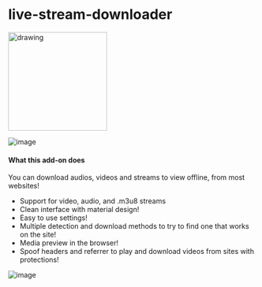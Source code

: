 # live-stream-downloader

<a href="https://addons.mozilla.org/addon/file-downloader-unleashed/"><img src="https://blog.mozilla.org/addons/files/2020/04/get-the-addon-fx-apr-2020.svg" alt="drawing" width="200"/></a>

![image](https://github.com/user-attachments/assets/e35041d2-b320-4019-8178-ff153243a322)

#### What this add-on does

You can download audios, videos and streams to view offline, from most websites!

- Support for video, audio, and .m3u8 streams
- Clean interface with material design!
- Easy to use settings!
- Multiple detection and download methods to try to find one that works on the site!
- Media preview in the browser!
- Spoof headers and referrer to play and download videos from sites with protections!

![image](https://github.com/user-attachments/assets/78b73edd-9c40-4b62-9c24-203fd1311b8f)
